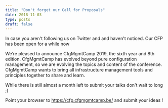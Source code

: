 ```yaml
---
title: "Don't forget our Call for Proposals"
date: 2018-11-03
type: posts
draft: false
---
```


In case you aren't following us on Twitter and and haven't noticed.
Our CFP has been open for a while now


We’re pleased to announce CfgMgmtCamp 2019, the sixth year and 8th edition. CfgMgmtCamp has evolved beyond pure configuration management, so we are evolving the topics and content of the conference. CfgMgmtCamp wants to bring all infrastructure management tools and principles together to share and learn.


While there is still almost a month left to submit your talks  don't wait to long ;) 


Point your browser to https://cfp.cfgmgmtcamp.be/ and submit your ideas ! 
